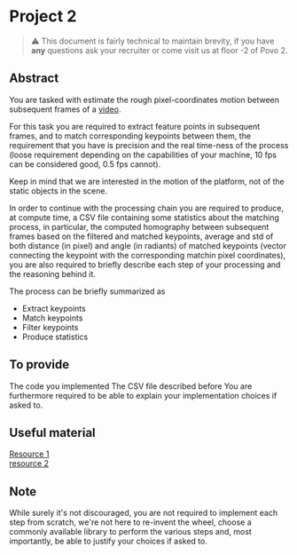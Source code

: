# Project 2

> ⚠️ This document is fairly technical to maintain brevity, if you have **any** questions ask your recruiter or come visit us at floor -2 of Povo 2.

## Abstract

You are tasked with estimate the rough pixel-coordinates motion between subsequent frames of a [video](https://drive.google.com/file/d/1JKEB5-I1O6TLbAkb223dl69tdJloUgxu/view?usp=sharing).

For this task you are required to extract feature points in subsequent frames, and to match corresponding keypoints between them, the requirement that you have is precision and the real time-ness of the process (loose requirement depending on the capabilities of your machine, 10 fps can be considered good, 0.5 fps cannot).

Keep in mind that we are interested in the motion of the platform, not of the static objects in the scene.

In order to continue with the processing chain you are required to produce, at compute time, a CSV file containing some statistics about the matching process, in particular, the computed homography between subsequent frames based on the filtered and matched keypoints, average and std of both distance (in pixel) and angle (in radiants) of matched keypoints (vector connecting the keypoint with the corresponding matchin pixel coordinates), you are also required to briefly describe each step of your processing and the reasoning behind it.

The process can be briefly summarized as
- Extract keypoints
- Match keypoints
- Filter keypoints
- Produce statistics
    
## To provide

The code you implemented 
The CSV file described before
You are furthermore required to be able to explain your implementation choices if asked to. 

## Useful material

[Resource 1](https://ieeexplore.ieee.org/document/4362878)  
[resource 2](https://ieeexplore.ieee.org/document/8346440)  
		
## Note

While surely it's not discouraged, you are not required to implement each step from scratch, we're not here to re-invent the wheel, choose a commonly available library to perform the various steps and, most importantly, be able to justify your choices if asked to.